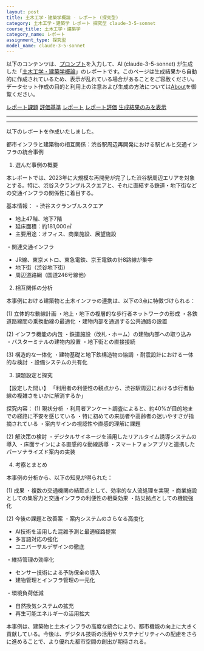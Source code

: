 ```yaml
---
layout: post
title: 土木工学・建築学概論 - レポート (探究型)
category: 土木工学・建築学 レポート 探究型 claude-3-5-sonnet
course_title: 土木工学・建築学
category_name: レポート
assignment_type: 探究型
model_name: claude-3-5-sonnet
---
```


以下のコンテンツは、[プロンプト](https://github.com/takedatoshiyuki/synthetic_assignments/tree/main/generated/土木工学・建築学/claude-3-5-sonnet/prompt_レポート-探究型.md)を入力して、AI (claude-3-5-sonnet) が生成した「[土木工学・建築学概論](/contents/土木工学・建築学/)」のレポートです。このページは生成結果から自動的に作成されているため、表示が乱れている場合があることをご容赦ください。
データセット作成の目的と利用上の注意および生成の方法については[About](/About)を御覧ください。

[レポート課題](../レポート課題-探究型)
[評価基準](../評価基準-探究型)
[レポート](../レポート-探究型)
[レポート評価](../レポート評価-探究型)
[生成結果のみを表示](https://github.com/takedatoshiyuki/synthetic_assignments/tree/main/generated/土木工学・建築学/claude-3-5-sonnet/レポート-探究型.md)
  

***
***
  
以下のレポートを作成いたしました。

都市インフラと建築物の相互関係：渋谷駅周辺再開発における駅ビルと交通インフラの統合事例

1. 選んだ事例の概要

本レポートでは、2023年に大規模な再開発が完了した渋谷駅周辺エリアを対象とする。特に、渋谷スクランブルスクエアと、それに直結する鉄道・地下街などの交通インフラの関係性に着目する。

基本情報：
・渋谷スクランブルスクエア
 - 地上47階、地下7階
 - 延床面積：約181,000㎡
 - 主要用途：オフィス、商業施設、展望施設

・関連交通インフラ
 - JR線、東京メトロ、東急電鉄、京王電鉄の計8路線が集中
 - 地下街（渋谷地下街）
 - 周辺道路網（国道246号線他）

2. 相互関係の分析

本事例における建築物と土木インフラの連携は、以下の3点に特徴づけられる：

(1) 立体的な動線計画
・地上・地下の複層的な歩行者ネットワークの形成
・各鉄道路線間の乗換動線の最適化
・建物内部を通過する公共通路の設置

(2) インフラ機能の内包
・鉄道施設（改札・ホーム）の建物内部への取り込み
・バスターミナルの建物内設置
・地下街との直接接続

(3) 構造的な一体化
・建物基礎と地下鉄構造物の協調
・耐震設計における一体的な検討
・設備システムの共有化

3. 課題設定と探究

【設定した問い】
「利用者の利便性の観点から、渋谷駅周辺における歩行者動線の複雑さをいかに解消するか」

探究内容：
(1) 現状分析
・利用者アンケート調査によると、約40%が目的地までの経路に不安を感じている
・特に初めての来訪者や高齢者の迷いやすさが指摘されている
・案内サインの視認性や直感的理解に課題

(2) 解決策の検討
・デジタルサイネージを活用したリアルタイム誘導システムの導入
・床面サインによる直感的な動線誘導
・スマートフォンアプリと連携したパーソナライズド案内の実装

4. 考察とまとめ

本事例の分析から、以下の知見が得られた：

(1) 成果
・複数の交通機関の結節点として、効率的な人流処理を実現
・商業施設としての集客力と交通インフラの利便性の相乗効果
・防災拠点としての機能強化

(2) 今後の課題と改善案
・案内システムのさらなる高度化
 - AI技術を活用した混雑予測と最適経路提案
 - 多言語対応の強化
 - ユニバーサルデザインの徹底

・維持管理の効率化
 - センサー技術による予防保全の導入
 - 建物管理とインフラ管理の一元化

・環境負荷低減
 - 自然換気システムの拡充
 - 再生可能エネルギーの活用拡大

本事例は、建築物と土木インフラの高度な統合により、都市機能の向上に大きく貢献している。今後は、デジタル技術の活用やサステナビリティへの配慮をさらに進めることで、より優れた都市空間の創出が期待される。
